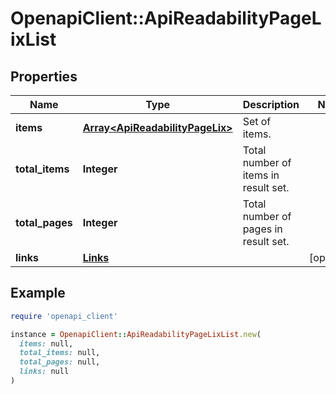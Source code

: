# OpenapiClient::ApiReadabilityPageLixList

## Properties

| Name | Type | Description | Notes |
| ---- | ---- | ----------- | ----- |
| **items** | [**Array&lt;ApiReadabilityPageLix&gt;**](ApiReadabilityPageLix.md) | Set of items. |  |
| **total_items** | **Integer** | Total number of items in result set. |  |
| **total_pages** | **Integer** | Total number of pages in result set. |  |
| **links** | [**Links**](Links.md) |  | [optional] |

## Example

```ruby
require 'openapi_client'

instance = OpenapiClient::ApiReadabilityPageLixList.new(
  items: null,
  total_items: null,
  total_pages: null,
  links: null
)
```

